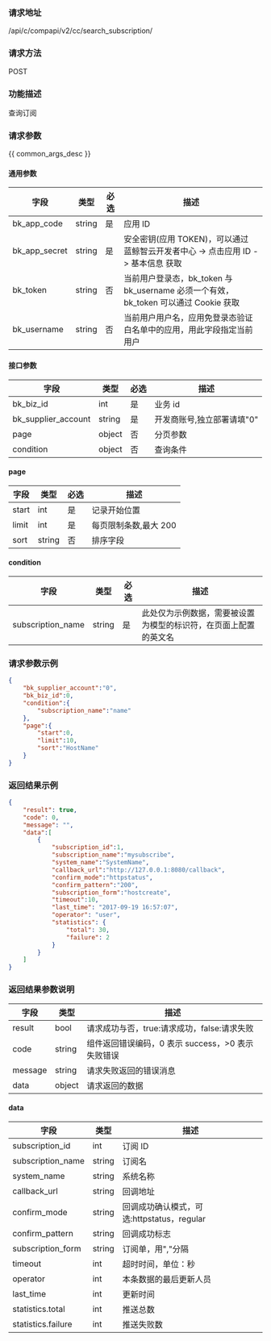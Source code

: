 ### 请求地址

/api/c/compapi/v2/cc/search_subscription/

### 请求方法

POST

### 功能描述

查询订阅

### 请求参数

{{ common_args_desc }}

#### 通用参数

| 字段 | 类型 | 必选 | 描述 |
|-----------|------------|--------|------------|
| bk_app_code  | string    | 是 | 应用 ID     |
| bk_app_secret| string    | 是 | 安全密钥(应用 TOKEN)，可以通过 蓝鲸智云开发者中心 -&gt; 点击应用 ID -&gt; 基本信息 获取 |
| bk_token     | string    | 否 | 当前用户登录态，bk_token 与 bk_username 必须一个有效，bk_token 可以通过 Cookie 获取 |
| bk_username  | string    | 否 | 当前用户用户名，应用免登录态验证白名单中的应用，用此字段指定当前用户 |

#### 接口参数

| 字段                | 类型      | 必选   | 描述                       |
|---------------------|------------|--------|-----------------------------|
| bk_biz_id           | int        | 是     | 业务 id                      |
| bk_supplier_account | string     | 是     | 开发商账号,独立部署请填"0"   |
| page                | object     | 否     | 分页参数                    |
| condition           | object     | 否     | 查询条件                    |

#### page

| 字段      | 类型      | 必选   | 描述                |
|-----------|------------|--------|----------------------|
| start     | int       | 是     | 记录开始位置         |
| limit     | int       | 是     | 每页限制条数,最大 200 |
| sort      | string    | 否     | 排序字段             |

#### condition

| 字段      | 类型      | 必选   | 描述      |
|-----------|------------|--------|------------|
| subscription_name  |string      |是      | 此处仅为示例数据，需要被设置为模型的标识符，在页面上配置的英文名 |

### 请求参数示例

```json
{
    "bk_supplier_account":"0",
    "bk_biz_id":0,
    "condition":{
        "subscription_name":"name"
    },
    "page":{
        "start":0,
        "limit":10,
        "sort":"HostName"
    }
}
```

### 返回结果示例

```json
{
    "result": true,
    "code": 0,
    "message": "",
    "data":[
   		{
   			"subscription_id":1,
   			"subscription_name":"mysubscribe",
   			"system_name":"SystemName",
   			"callback_url":"http://127.0.0.1:8080/callback",
   			"confirm_mode":"httpstatus",
   			"confirm_pattern":"200",
   			"subscription_form":"hostcreate",
   			"timeout":10,
   			"last_time": "2017-09-19 16:57:07",
   			"operator": "user",
   			"statistics": {
   				"total": 30,
   				"failure": 2
   			}
   		}
    ]
}
```

### 返回结果参数说明

| 字段      | 类型      | 描述      |
|-----------|-----------|-----------|
| result    | bool      | 请求成功与否，true:请求成功，false:请求失败 |
| code      | string    | 组件返回错误编码，0 表示 success，>0 表示失败错误 |
| message   | string    | 请求失败返回的错误消息 |
| data      | object    | 请求返回的数据 |

#### data

| 字段                 | 类型      | 描述                                       |
|----------------------|-----------|--------------------------------------------|
| subscription_id      | int       | 订阅 ID                                     |
| subscription_name    | string    | 订阅名                                     |
| system_name          | string    | 系统名称                                   |
| callback_url         | string    | 回调地址                                   |
| confirm_mode         | string    | 回调成功确认模式，可选:httpstatus，regular |
| confirm_pattern      | string    | 回调成功标志                               |
| subscription_form    | string    | 订阅单，用","分隔                          |
| timeout              | int       | 超时时间，单位：秒                         |
| operator             | int       | 本条数据的最后更新人员                     |
| last_time            | int       | 更新时间                                   |
| statistics.total     | int       | 推送总数                                   |
| statistics.failure   | int       | 推送失败数                                 |
